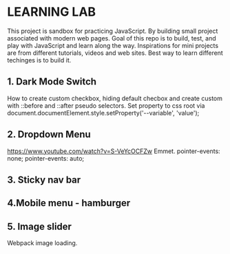 # LEARNING LAB

This project is sandbox for practicing JavaScript. By building small project associated with modern web pages. Goal of this repo is to build, test, and play with JavaScript and learn along the way. Inspirations for mini projects are from different tutorials, videos and web sites. Best way to learn different techinges is to build it.

## 1. Dark Mode Switch

How to create custom checkbox, hiding default checbox and create custom with ::before and ::after pseudo selectors. Set property to css root via document.documentElement.style.setProperty('--variable', 'value');

## 2. Dropdown Menu

https://www.youtube.com/watch?v=S-VeYcOCFZw
Emmet.
pointer-events: none;
pointer-events: auto;

## 3. Sticky nav bar

## 4.Mobile menu - hamburger

## 5. Image slider

Webpack image loading.
